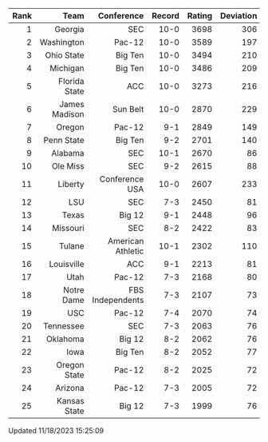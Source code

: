 | Rank  | Team                 | Conference           | Record   | Rating | Deviation |
| ---:  | ---:                 | ---:                 | ---:     | ---:   | ---:      |
| 1     | Georgia              | SEC                  | 10-0     | 3698   | 306       |
| 2     | Washington           | Pac-12               | 10-0     | 3589   | 197       |
| 3     | Ohio State           | Big Ten              | 10-0     | 3494   | 210       |
| 4     | Michigan             | Big Ten              | 10-0     | 3486   | 209       |
| 5     | Florida State        | ACC                  | 10-0     | 3273   | 216       |
| 6     | James Madison        | Sun Belt             | 10-0     | 2870   | 229       |
| 7     | Oregon               | Pac-12               | 9-1      | 2849   | 149       |
| 8     | Penn State           | Big Ten              | 9-2      | 2701   | 140       |
| 9     | Alabama              | SEC                  | 10-1     | 2670   | 86        |
| 10    | Ole Miss             | SEC                  | 9-2      | 2615   | 88        |
| 11    | Liberty              | Conference USA       | 10-0     | 2607   | 233       |
| 12    | LSU                  | SEC                  | 7-3      | 2450   | 81        |
| 13    | Texas                | Big 12               | 9-1      | 2448   | 96        |
| 14    | Missouri             | SEC                  | 8-2      | 2422   | 83        |
| 15    | Tulane               | American Athletic    | 10-1     | 2302   | 110       |
| 16    | Louisville           | ACC                  | 9-1      | 2213   | 81        |
| 17    | Utah                 | Pac-12               | 7-3      | 2168   | 80        |
| 18    | Notre Dame           | FBS Independents     | 7-3      | 2107   | 73        |
| 19    | USC                  | Pac-12               | 7-4      | 2070   | 74        |
| 20    | Tennessee            | SEC                  | 7-3      | 2063   | 76        |
| 21    | Oklahoma             | Big 12               | 8-2      | 2062   | 76        |
| 22    | Iowa                 | Big Ten              | 8-2      | 2052   | 77        |
| 23    | Oregon State         | Pac-12               | 8-2      | 2025   | 72        |
| 24    | Arizona              | Pac-12               | 7-3      | 2005   | 72        |
| 25    | Kansas State         | Big 12               | 7-3      | 1999   | 76        |

Updated 11/18/2023 15:25:09

